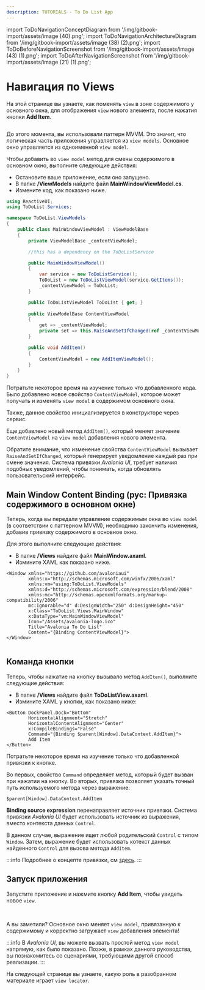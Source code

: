 ```yaml
---
description: TUTORIALS - To Do List App
---
```


import ToDoNavigationConceptDiagram from '/img/gitbook-import/assets/image (40).png';
import ToDoNavigationArchitectureDiagram from '/img/gitbook-import/assets/image (38) (2).png';
import ToDoBeforeNavigationScreenshot from '/img/gitbook-import/assets/image (43) (1).png';
import ToDoAfterNavigationScreenshot from '/img/gitbook-import/assets/image (21) (1).png';

# Навигация по Views

На этой странице вы узнаете, как поменять `view` в зоне содержимого у основного окна,
для отображения `view` нового элемента, после нажатия кнопки **Add Item**.

<img className="center" src={ToDoNavigationConceptDiagram} alt="" />

До этого момента, вы использовали паттерн MVVM.
Это значит, что логическая часть приложения управляется из `view models`.
Основное окно управляется из одноименной `view model`.

Чтобы добавить во `view model` метод для смены содержимого в основном окно, выполните следующие действия:

- Остановите ваше приложение, если оно запущено.
- В папке **/ViewModels** найдите файл **MainWindowViewModel.cs**.
- Измените код, как показано ниже.

```csharp
using ReactiveUI;
using ToDoList.Services;

namespace ToDoList.ViewModels
{
    public class MainWindowViewModel : ViewModelBase
    {
        private ViewModelBase _contentViewModel;

        //this has a dependency on the ToDoListService

        public MainWindowViewModel()
        {
            var service = new ToDoListService();
            ToDoList = new ToDoListViewModel(service.GetItems());
            _contentViewModel = ToDoList;
        }

        public ToDoListViewModel ToDoList { get; }
        
        public ViewModelBase ContentViewModel
        {
            get => _contentViewModel;
            private set => this.RaiseAndSetIfChanged(ref _contentViewModel, value);
        }

        public void AddItem()
        {
            ContentViewModel = new AddItemViewModel();
        }
    }
}
```

Потратьте некоторое время на изучение только что добавленного кода.
Было добавлено новое свойство `ContentViewModel`, которое может получать и изменять `view model`
в содержимом основного окна.

Также, данное свойство инициализируется в конструкторе через сервис.

Еще добавлено новый метод `AddItem()`, который меняет значение `ContentViewModel` на `view model` добавления нового элемента.

Обратите внимание, что изменение свойства `ContentViewModel` вызывает `RaiseAndSetIfChanged`,
который генерирует уведомление каждый раз при смене значения.
Система привязки _Avalonia UI_, требует наличия подобных уведомлений, чтобы понимать, когда обновлять пользовательский интерфейс.

## Main Window Content Binding (рус: Привязка содержимого в основном окне)

Теперь, когда вы передали управление содержимым окна во `view model` (в соответствии с паттерном MVVM), 
необходимо закончить изменения, добавив привязку содержимого в основное окно.

Для этого выполните следующие действия:

- В папке **/Views** найдите файл **MainWindow.axaml**.
- Измините XAML как показано ниже.

```markup
<Window xmlns="https://github.com/avaloniaui"
        xmlns:x="http://schemas.microsoft.com/winfx/2006/xaml"
        xmlns:vm="using:ToDoList.ViewModels"
        xmlns:d="http://schemas.microsoft.com/expression/blend/2008"
        xmlns:mc="http://schemas.openxmlformats.org/markup-compatibility/2006"
        mc:Ignorable="d" d:DesignWidth="250" d:DesignHeight="450"
        x:Class="ToDoList.Views.MainWindow"
        x:DataType="vm:MainWindowViewModel"
        Icon="/Assets/avalonia-logo.ico"
        Title="Avalonia To Do List"
        Content="{Binding ContentViewModel}">
</Window>
```

<img className="center" src={ToDoNavigationArchitectureDiagram} alt="" />

## Команда кнопки

Теперь, чтобы нажатие на кнопку вызывало метод `AddIten()`, выполните следующие действия:

* В папке **/Views** найдите файл **ToDoListView.axaml**.
* Измините XAML у кнопки, как показано ниже:

```markup
<Button DockPanel.Dock="Bottom"
        HorizontalAlignment="Stretch"
        HorizontalContentAlignment="Center"
        x:CompileBindings="False"
        Command="{Binding $parent[Window].DataContext.AddItem}">
        Add Item
</Button>
```

Потратьте некоторое время на изучение только что добавленной привязки к кнопке.

Во первых, свойство `Command` определяет метод, который будет вызван при нажатии на кнопку.
Во вторых, привязка позволяет указать точный путь используемого метода через выражение:

```
$parent[Window].DataContext.AddItem
```

**Binding source expression** перенаправляет источник привязки.
Система привязки _Avalonia UI_ будет использовать источник из выражения, вместо контекста данных `Control`.

В данном случае, выражение ищет любой родительский `Control` с типом `Window`.
Затем, выражение будет использовать котекст данных найденного `Control` для вызова метода `AddItem`.

:::info
Подробнее о концепте привязки, см [здесь](../../basics/data/data-binding/data-binding-syntax).
:::

## Запуск приложения

Запустите приложение и нажмите кнопку **Add Item**, чтобы увидеть новое `view`.

<img className="center" src={ToDoBeforeNavigationScreenshot} alt="" />

<img className="center" src={ToDoAfterNavigationScreenshot} alt="" />

А вы заметили?
Основное окно меняет `view model`, привязанную к содержимому и корректно загружает `view` добавления элемента!

:::info
В _Avalonia UI_, вы можете вызвать простой метод `view model` напрямую, как было показано.
Позже, в рамках данного руководства, вы познакомитесь со сценариями, требующими другой способ реализации.
:::

На следующей странице вы узнаете, какую роль в разобранном материале играет `view locator`.
